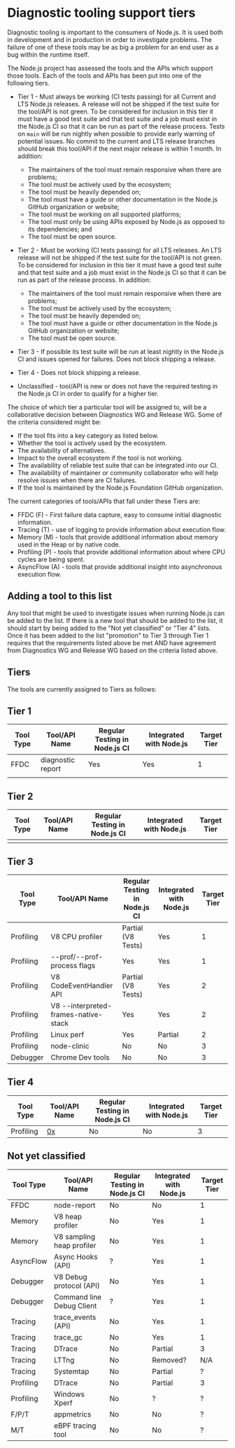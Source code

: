 # Diagnostic tooling support tiers

Diagnostic tooling is important to the consumers of Node.js. It is used both
in development and in production in order to investigate problems.  The failure
of one of these tools may be as big a problem for an end user as a bug within
the runtime itself.

The Node.js project has assessed the tools and the APIs which support those
tools. Each of the tools and APIs has been put into one of
the following tiers.

* Tier 1 - Must always be working (CI tests passing) for all
  Current and LTS Node.js releases. A release will not be shipped if the test
  suite for the tool/API is not green. To be considered for inclusion
  in this tier it must have a good test suite and that test suite and a job
  must exist in the Node.js CI so that it can be run as part of the release
  process. Tests on `main` will be run nightly when possible to provide
  early warning of potential issues.  No commit to the current and LTS
  release branches should break this tool/API if the next major release
  is within 1 month. In addition:
  * The maintainers of the tool must remain responsive when there
    are problems;
  * The tool must be actively used by the ecosystem;
  * The tool must be heavily depended on;
  * The tool must have a guide or other documentation in the Node.js GitHub
    organization or website;
  * The tool must be working on all supported platforms;
  * The tool must only be using APIs exposed by Node.js as opposed to
    its dependencies; and
  * The tool must be open source.

* Tier 2 - Must be working (CI tests passing) for all
  LTS releases. An LTS release will not be shipped if the test
  suite for the tool/API is not green. To be considered for inclusion
  in this tier it must have a good test suite and that test suite and a job
  must exist in the Node.js CI so that it can be run as part of the release
  process. In addition:
  * The maintainers of the tool must remain responsive when
    there are problems;
  * The tool must be actively used by the ecosystem;
  * The tool must be heavily depended on;
  * The tool must have a guide or other documentation in the Node.js GitHub
    organization or website;
  * The tool must be open source.

* Tier 3 - If possible its test suite
  will be run at least nightly in the Node.js CI and issues opened for
  failures.  Does not block shipping a release.

* Tier 4 - Does not block shipping a release.

* Unclassified - tool/API is new or does not have the required testing in the
  Node.js CI in order to qualify for a higher tier.

The choice of which tier a particular tool will be assigned to, will be a
collaborative decision between Diagnostics WG and Release WG. Some of the
criteria considered might be:

* If the tool fits into a key category as listed below.
* Whether the tool is actively used by the ecosystem.
* The availability of alternatives.
* Impact to the overall ecosystem if the tool is not working.
* The availability of reliable test suite that can be integrated into our CI.
* The availability of maintainer or community collaborator who will help
  resolve issues when there are CI failures.
* If the tool is maintained by the Node.js Foundation GitHub organization.

The current categories of tools/APIs that fall under these Tiers are:

* FFDC (F) - First failure data capture, easy to consume initial diagnostic
  information.
* Tracing (T) - use of logging to provide information about execution flow.
* Memory (M) - tools that provide additional information about memory
  used in the Heap or by native code.
* Profiling (P) - tools that provide additional information about where
  CPU cycles are being spent.
* AsyncFlow (A) - tools that provide additional insight into asynchronous
  execution flow.

## Adding a tool to this list

Any tool that might be used to investigate issues when running Node.js can
be added to the list. If there is a new tool that should be added to the
list, it should start by being added to the "Not yet classified" or
"Tier 4" lists. Once it has been added to the list "promotion" to Tier 3
through Tier 1 requires that the requirements listed above be met AND
have agreement from Diagnostics WG and Release WG based on the criteria
listed above.

## Tiers

The tools are currently assigned to Tiers as follows:

## Tier 1

| Tool Type | Tool/API Name     | Regular Testing in Node.js CI | Integrated with Node.js | Target Tier |
| --------- | ----------------- | ----------------------------- | ----------------------- | ----------- |
| FFDC      | diagnostic report | Yes                           | Yes                     | 1           |
|           |                   |                               |                         |             |

## Tier 2

| Tool Type | Tool/API Name | Regular Testing in Node.js CI | Integrated with Node.js | Target Tier |
| --------- | ------------- | ----------------------------- | ----------------------- | ----------- |
|           |               |                               |                         |             |

## Tier 3

| Tool Type | Tool/API Name                        | Regular Testing in Node.js CI | Integrated with Node.js | Target Tier |
| --------- | ------------------------------------ | ----------------------------- | ----------------------- | ----------- |
| Profiling | V8 CPU profiler                      | Partial (V8 Tests)            | Yes                     | 1           |
| Profiling | --prof/--prof-process flags          | Yes                           | Yes                     | 1           |
| Profiling | V8 CodeEventHandler API              | Partial (V8 Tests)            | Yes                     | 2           |
| Profiling | V8 --interpreted-frames-native-stack | Yes                           | Yes                     | 2           |
| Profiling | Linux perf                           | Yes                           | Partial                 | 2           |
| Profiling | node-clinic                          | No                            | No                      | 3           |
| Debugger  | Chrome Dev tools                     | No                            | No                      | 3           |

## Tier 4

| Tool Type | Tool/API Name                                 | Regular Testing in Node.js CI | Integrated with Node.js | Target Tier |
| --------- | --------------------------------------------- | ----------------------------- | ----------------------- | ----------- |
| Profiling | [0x](https://github.com/davidmarkclements/0x) | No                            | No                      | 3           |

## Not yet classified

| Tool Type | Tool/API Name             | Regular Testing in Node.js CI | Integrated with Node.js | Target Tier |
| --------- | ------------------------- | ----------------------------- | ----------------------- | ----------- |
| FFDC      | node-report               | No                            | No                      | 1           |
| Memory    | V8 heap profiler          | No                            | Yes                     | 1           |
| Memory    | V8 sampling heap profiler | No                            | Yes                     | 1           |
| AsyncFlow | Async Hooks (API)         | ?                             | Yes                     | 1           |
| Debugger  | V8 Debug protocol (API)   | No                            | Yes                     | 1           |
| Debugger  | Command line Debug Client | ?                             | Yes                     | 1           |
| Tracing   | trace\_events (API)       | No                            | Yes                     | 1           |
| Tracing   | trace\_gc                 | No                            | Yes                     | 1           |
| Tracing   | DTrace                    | No                            | Partial                 | 3           |
| Tracing   | LTTng                     | No                            | Removed?                | N/A         |
| Tracing   | Systemtap                 | No                            | Partial                 | ?           |
| Profiling | DTrace                    | No                            | Partial                 | 3           |
| Profiling | Windows Xperf             | No                            | ?                       | ?           |
| F/P/T     | appmetrics                | No                            | No                      | ?           |
| M/T       | eBPF tracing tool         | No                            | No                      | ?           |

